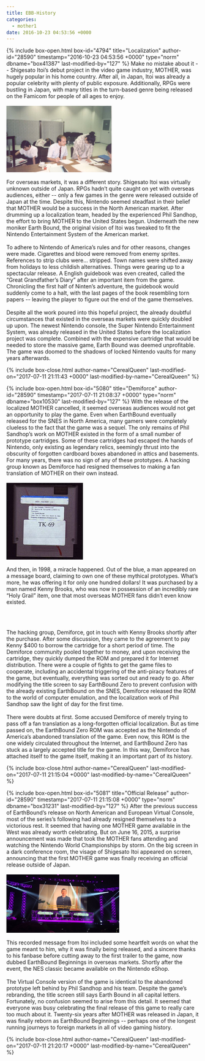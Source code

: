 ```yaml
---
title: EBB-History
categories:
  - mother1
date: 2016-10-23 04:53:56 +0000
---
```

{% include box-open.html box-id="4794" title="Localization" author-id="28590" timestamp="2016-10-23 04:53:56 +0000" type="norm" dbname="box41387" last-modified-by="127" %}
Make no mistake about it -- Shigesato Itoi’s debut project in the video game industry, MOTHER, was hugely popular in his home country. After all, in Japan, Itoi was already a popular celebrity with plenty of public exposure. Additionally, RPGs were bustling in Japan, with many titles in the turn-based genre being released on the Famicom for people of all ages to enjoy.<br /><br />
<img class="picleft" src="phil.png" width="275" height="173" />
<div style="float: right; width: 30px; margin: 0 1em 0 0;">
</div>For overseas markets, it was a different story. Shigesato Itoi was virtually unknown outside of Japan. RPGs hadn’t quite caught on yet with overseas audiences, either -- only a few games in the genre were released outside of Japan at the time. Despite this, Nintendo seemed steadfast in their belief that MOTHER would be a success in the North American market. After drumming up a localization team, headed by the experienced Phil Sandhop, the effort to bring MOTHER to the United States begun. Underneath the new moniker Earth Bound, the original vision of Itoi was tweaked to fit the Nintendo Entertainment System of the American market.
<br /><br />
To adhere to Nintendo of America’s rules and for other reasons, changes were made. Cigarettes and blood were removed from enemy sprites. References to strip clubs were… stripped. Town names were shifted away from holidays to less childish alternatives. Things were gearing up to a spectacular release. A English guidebook was even created, called the “Great Grandfather’s Diary” after an important item from the game. Chronicling the first half of Ninten’s adventure, the guidebook would suddenly come to a halt, with the last pages of the book resembling torn papers -- leaving the player to figure out the end of the game themselves.
<br /><br />
	Despite all the work poured into this hopeful project, the already doubtful circumstances that existed in the overseas markets were quickly doubled up upon. The newest Nintendo console, the Super Nintendo Entertainment System, was already released in the United States before the localization project was complete. Combined with the expensive cartridge that would be needed to store the massive game, Earth Bound was deemed unprofitable. The game was doomed to the shadows of locked Nintendo vaults for many years afterwards.

{% include box-close.html author-name="CerealQueen" last-modified-on="2017-07-11 21:11:43 +0000" last-modified-by-name="CerealQueen" %}

{% include box-open.html box-id="5080" title="Demiforce" author-id="28590" timestamp="2017-07-11 21:08:37 +0000" type="norm" dbname="box10530" last-modified-by="127" %}
With the release of the localized MOTHER cancelled, it seemed overseas audiences would not get an opportunity to play the game. Even when EarthBound eventually released for the SNES in North America, many gamers were completely clueless to the fact that the game was a sequel. The only remains of Phil Sandhop’s work on MOTHER existed in the form of a small number of prototype cartridges. Some of these cartridges had escaped the hands of Nintendo, only existing as legendary relics, seemingly thrust into the obscurity of forgotten cardboard boxes abandoned in attics and basements. For many years, there was no sign of any of these prototypes. A hacking group known as Demiforce had resigned themselves to making a fan translation of MOTHER on their own instead.
<br /><br />
<img class="picright" src="proto.png" />
<div style="float: right; width: 30px; margin: 0 1em 0 0;">
</div>
And then, in 1998, a miracle happened. Out of the blue, a man appeared on a message board, claiming to own one of these mythical prototypes. What’s more, he was offering it for only one hundred dollars! It was purchased by a man named Kenny Brooks, who was now in possession of an incredibly rare “Holy Grail” item, one that most overseas MOTHER fans didn’t even know existed.

<br /><br />

The hacking group, Demiforce, got in touch with Kenny Brooks shortly after the purchase. After some discussion, they came to the agreement to pay Kenny $400 to borrow the cartridge for a short period of time. The Demiforce community pooled together to money, and upon receiving the cartridge, they quickly dumped the ROM and prepared it for Internet distribution. There were a couple of fights to get the game files to cooperate, including an accidental triggering of the anti-piracy features of the game, but eventually, everything was sorted out and ready to go. After modifying the title screen to say EarthBound Zero to prevent confusion with the already existing EarthBound on the SNES, Demiforce released the ROM to the world of computer emulation, and the localization work of Phil Sandhop saw the light of day for the first time.
<br /><br />
	There were doubts at first. Some accused Demiforce of merely trying to pass off a fan translation as a long-forgotten official localization. But as time passed on, the EarthBound Zero ROM was accepted as the Nintendo of America’s abandoned translation of the game. Even now, this ROM is the one widely circulated throughout the Internet, and EarthBound Zero has stuck as a largely accepted title for the game. In this way, Demiforce has attached itself to the game itself, making it an important part of its history.

{% include box-close.html author-name="CerealQueen" last-modified-on="2017-07-11 21:15:04 +0000" last-modified-by-name="CerealQueen" %}

{% include box-open.html box-id="5081" title="Official Release" author-id="28590" timestamp="2017-07-11 21:15:08 +0000" type="norm" dbname="box31231" last-modified-by="127" %}
After the previous success of EarthBound’s release on North American and European Virtual Console, most of the series’s following had already resigned themselves to a victorious rest. It seemed that having one MOTHER game available in the West was already worth celebrating. But on June 16, 2015, a surprise announcement was made that took the MOTHER fans attending and watching the Nintendo World Championships by storm. On the big screen in a dark conference room, the visage of Shigesato Itoi appeared on screen, announcing that the first MOTHER game was finally receiving an official release outside of Japan.
<br /><br />
<img class="picleft" src="nostrils.png" title="His nostrils look even grander on the big screen…" width="295" height="152" />
<div style="float: right; width: 30px; margin: 0 1em 0 0;">
</div>

This recorded message from Itoi included some heartfelt words on what the game meant to him, why it was finally being released, and a sincere thanks to his fanbase before cutting away to the first trailer to the game, now dubbed EarthBound Beginnings in overseas markets. Shortly after the event, the NES classic became available on the Nintendo eShop. 
<br /><br />
	The Virtual Console version of the game is identical to the abandoned prototype left behind by Phil Sandhop and his team. Despite the game’s rebranding, the title screen still says Earth Bound in all capital letters. Fortunately, no confusion seemed to arise from this detail. It seemed that everyone was busy celebrating the final release of this game to really care too much about it. Twenty-six years after MOTHER was released in Japan, it was finally reborn as EarthBound Beginnings -- perhaps one of the longest running journeys to foreign markets in all of video gaming history.

{% include box-close.html author-name="CerealQueen" last-modified-on="2017-07-11 21:20:17 +0000" last-modified-by-name="CerealQueen" %}
